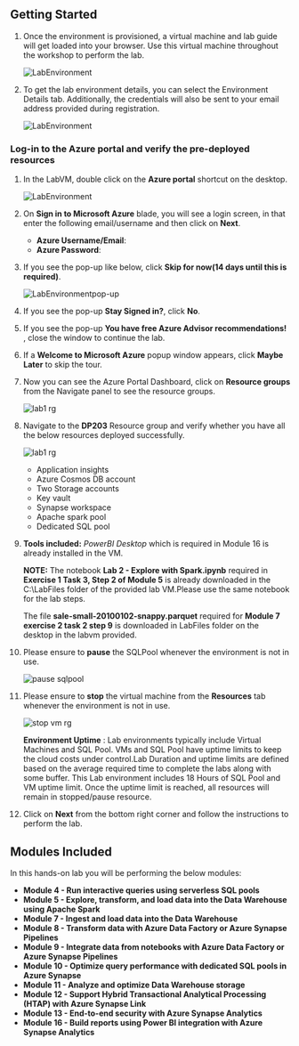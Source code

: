 ## **Getting Started**

1. Once the environment is provisioned, a virtual machine and lab guide will get loaded into your browser. Use this virtual machine throughout the workshop to perform the lab.
   
   ![LabEnvironment](media/vmandguide-env3.png)
   
1. To get the lab environment details, you can select the Environment Details tab. Additionally, the credentials will also be sent to your email address provided during registration.

   ![LabEnvironment](media/envdetails-env3.png)

### Log-in to the Azure portal and verify the pre-deployed resources

1. In the LabVM, double click on the **Azure portal** shortcut on the desktop.

     ![LabEnvironment](media/azureshortcut.png) 
     
1. On **Sign in to Microsoft Azure** blade, you will see a login screen, in that enter the following email/username and then click on **Next**.  
   * **Azure Username/Email**:  <inject key="AzureAdUserEmail"></inject>
   * **Azure Password**:  <inject key="AzureAdUserPassword"></inject>
  
1. If you see the pop-up like below, click **Skip for now(14 days until this is required)**.

   ![LabEnvironmentpop-up](media/skip.png)

1. If you see the pop-up  **Stay Signed in?**, click **No**.

1. If you see the pop-up **You have free Azure Advisor recommendations!** , close the window to continue the lab. 

1. If a **Welcome to Microsoft Azure** popup window appears, click **Maybe Later** to skip the tour.

1. Now you can see the Azure Portal Dashboard, click on **Resource groups** from the Navigate panel to see the resource groups.
   
   ![lab1 rg](media/rg.png "lab1 resource group") 
     
1. Navigate to the **DP203** Resource group and verify whether you have all the below resources deployed successfully.
  
    ![lab1 rg](media/rg-lab3.png "lab3 resource group") 

   - Application insights
   - Azure Cosmos DB account
   - Two Storage accounts
   - Key vault
   - Synapse workspace
   - Apache spark pool
   - Dedicated SQL pool
 
1. **Tools included:** *PowerBI Desktop* which is required in Module 16 is already installed in the VM.

    **NOTE:** The notebook **Lab 2 - Explore with Spark.ipynb** required in **Exercise 1 Task 3, Step 2 of Module 5** is already downloaded in the C:\LabFiles folder of the provided lab VM.Please use the same notebook for the lab steps.
    
    The file **sale-small-20100102-snappy.parquet** required for **Module 7 exercise 2 task 2 step 9** is downloaded in LabFiles folder on the desktop in the labvm provided.
 
1. Please ensure to **pause** the SQLPool whenever the environment is not in use.

   ![pause sqlpool](media/sqlpause.png "pause sqlpool") 

1. Please ensure to **stop** the virtual machine from the **Resources** tab whenever the environment is not in use.

   ![stop vm rg](media/resourcestab-env3.png "stop vm") 
   
   **Environment Uptime** : Lab environments typically include Virtual Machines and SQL Pool. VMs and SQL Pool have uptime limits to keep the cloud costs under control.Lab Duration and uptime limits are defined based on the average required time to complete the labs along with some buffer. This Lab environment includes 18 Hours of SQL Pool and VM uptime limit. Once the uptime limit is reached, all resources will remain in stopped/pause resource.

1. Click on **Next** from the bottom right corner and follow the instructions to perform the lab.

## Modules Included

  In this hands-on lab you will be performing the below modules:

- **Module 4 - Run interactive queries using serverless SQL pools**  
- **Module 5 - Explore, transform, and load data into the Data Warehouse using Apache Spark**
- **Module 7 - Ingest and load data into the Data Warehouse**
- **Module 8 - Transform data with Azure Data Factory or Azure Synapse Pipelines**
- **Module 9 - Integrate data from notebooks with Azure Data Factory or Azure Synapse Pipelines**
- **Module 10 - Optimize query performance with dedicated SQL pools in Azure Synapse**
- **Module 11 - Analyze and optimize Data Warehouse storage**
- **Module 12 - Support Hybrid Transactional Analytical Processing (HTAP) with Azure Synapse Link**
- **Module 13 - End-to-end security with Azure Synapse Analytics**
- **Module 16 - Build reports using Power BI integration with Azure Synapse Analytics**
 
